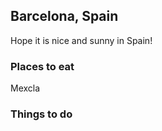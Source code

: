 ## Barcelona, Spain
Hope it is nice and sunny in Spain!

### Places to eat
Mexcla

### Things to do
